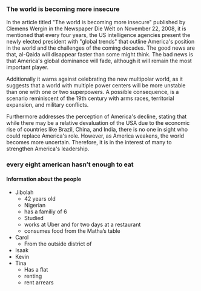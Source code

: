 
### The world is becoming more insecure

In the article titled "The world is becoming more insecure" published by Clemens Wergin in the Newspaper Die Welt on November 22, 2008, it is mentioned that every four years, the US intelligence agencies present the newly elected president with "global trends" that outline America's position in the world and the challenges of the coming decades. The good news are that, al-Qaida will disappear faster than some might think. The bad news is that America's global dominance will fade, although it will remain the most important player.

Additionally it warns against celebrating the new multipolar world, as it suggests that a world with multiple power centers will be more unstable than one with one or two superpowers. A possible consequence, is a scenario reminiscent of the 19th century with arms races, territorial expansion, and military conflicts.

Furthermore addresses the perception of America's decline, stating that while there may be a relative devaluation of the USA due to the economic rise of countries like Brazil, China, and India, there is no one in sight who could replace America's role. However, as America weakens, the world becomes more uncertain. Therefore, it is in the interest of many to strengthen America's leadership.

### every eight american hasn’t enough to eat

#### Information about the people 

- Jibolah
	- 42 years old
	- Nigerian 
	- has a familiy of 6 
	- Studied
	- works at Uber and for two days at a restaurant 
	- consumes food from the Matha’s table 
- Carol 
	- From the outside district of 
- Isaak
- Kevin 
- Tina 
	- Has a flat 
	- renting 
	- rent arrears